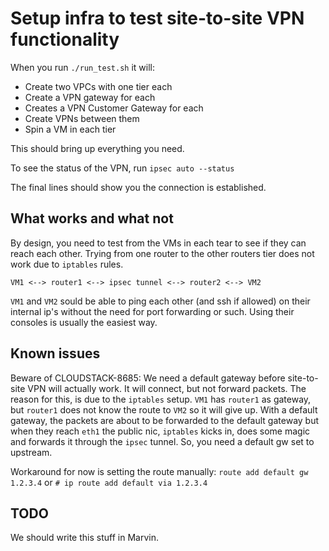 Setup infra to test site-to-site VPN functionality
====

When you run ``./run_test.sh`` it will:

- Create two VPCs with one tier each
- Create a VPN gateway for each
- Creates a VPN Customer Gateway for each
- Create VPNs between them
- Spin a VM in each tier

This should bring up everything you need.

To see the status of the VPN, run ``ipsec auto --status``

The final lines should show you the connection is established.

What works and what not
----
By design, you need to test from the VMs in each tear to see if they can reach each other. Trying from one router to the other
routers tier does not work due to ``iptables`` rules.

``VM1 <--> router1 <--> ipsec tunnel <--> router2 <--> VM2``

``VM1`` and ``VM2`` sould be able to ping each other (and ssh if allowed) on their internal ip's without the need for port forwarding or such.
Using their consoles is usually the easiest way.

Known issues
----- 
Beware of CLOUDSTACK-8685: We need a default gateway before site-to-site VPN will actually work. It will connect, but not forward packets.
The reason for this, is due to the ``iptables`` setup. ``VM1`` has ``router1`` as gateway, but ``router1`` does not know the route to ``VM2`` so it
will give up. With a default gateway, the packets are about to be forwarded to the default gateway but when they reach ``eth1`` the public
nic, ``iptables`` kicks in, does some magic and forwards it through the ``ipsec`` tunnel. So, you need a default gw set to upstream.

Workaround for now is setting the route manually:
``route add default gw 1.2.3.4`` or ``# ip route add default via 1.2.3.4``

TODO
----
We should write this stuff in Marvin.
